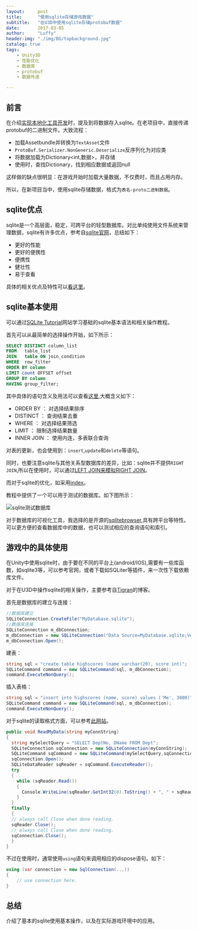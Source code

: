 ```yaml
---
layout:     post
title:      "使用sqlite存储游戏数据"
subtitle:   "在U3D中使用sqlite存储protobuf数据"
date:       2017-03-05
author:     "Luffy"
header-img: "./img/BG/topbackground.jpg"
catalog: true
tags:
    - Unity3D
    - 性能优化
    - 数据库
    - protobuf
    - 数据传递

---
```


## 前言
在介绍[实现本地化工具开发](https://luumoon.github.io/2017/03/05/Excel转表工具的开发及使用/)时，提及到将数据存入sqlite。在老项目中，直接传递protobuf的二进制文件。大致流程：

* 加载Assetbundle并转换为`TextAsset`文件
* `ProtoBuf.Serializer.NonGeneric.Deserialize`反序列化为对应类
* 将数据加载为Dictionary<int,数据>，并存储
* 使用时，查找Dictionary，找到相应数据或返回null

这样做的缺点很明显：在游戏开始时加载大量数据，不仅费时，而且占用内存。

所以，在新项目当中，使用sqlite存储数据，格式为`表名-proto二进制数据`。

## sqlite优点
sqlite是一个高层面，稳定，可跨平台的轻型数据库。对比单纯使用文件系统来管理数据，sqlite有许多优点，参考自[sqlite官网](https://www.sqlite.org/aff_short.html)，总结如下：

* 更好的性能
* 更好的便携性
* 便携性
* 健壮性
* 易于查看

具体的相关优点及特性可以[看这里](https://www.sqlite.org/appfileformat.html)。

## sqlite基本使用

可以通过[SQLite Tutorial](http://www.sqlitetutorial.net)网站学习基础的sqlite基本语法和相关操作教程。

首先可以从最简单的选择操作开始，如下所示：

```sql
SELECT DISTINCT column_list
FROM   table_list
JOIN   table ON join_condition
WHERE  row_filter
ORDER BY column
LIMIT count OFFSET offset
GROUP BY column
HAVING group_filter;
```

其中具体的语句含义及用法可以查看[这里](http://www.sqlitetutorial.net/sqlite-select/),大概含义如下：

* ORDER BY   ： 对选择结果排序
* DISTINCT   ： 查询结果去重
* WHERE      ： 对选择结果筛选
* LIMIT      ： 限制选择结果数量
* INNER JOIN ： 使用内连，多表联合查询

对表的更新，也会使用到：`insert`,`update`和`delete`等语句。

同时，也要注意sqlite与其他关系型数据库的差异，比如：sqlite并不提供`RIGHT JOIN`,所以在使用时，可以通过[LEFT JOIN来模拟RIGHT JOIN](http://www.sqlitetutorial.net/sqlite-full-outer-join/)。


而对于sqlite的优化，如采用[index](http://www.sqlitetutorial.net/sqlite-index/)。

教程中提供了一个可以用于测试的数据库。如下图所示：

![sqlite测试数据库](/img/sqlite/sql3.png)

对于数据库的可视化工具，我选择的是开源的[sqlitebrowser](https://github.com/sqlitebrowser/sqlitebrowser/),具有跨平台等特性。可以更方便的查看数据库中的数据，也可以测试相应的查询语句和索引。

## 游戏中的具体使用

在Unity中使用sqlite时，由于要在不同的平台上(android/IOS),需要有一些库函数，如sqlite3等，可以参考官网，或者下载如SQLiter等插件，来一次性下载依赖库文件。

对于在U3D中操作sqlite的相关操作，主要参考自[Tigran](https://github.com/sqlitebrowser/sqlitebrowser/)的博客。

首先是数据库的建立与连接：

```cs
//数据库建立
SQLiteConnection.CreateFile("MyDatabase.sqlite");
//数据库连接
SQLiteConnection m_dbConnection;
m_dbConnection = new SQLiteConnection("Data Source=MyDatabase.sqlite;Version=3;");
m_dbConnection.Open();
```

建表：

```cs
string sql = "create table highscores (name varchar(20), score int)";
SQLiteCommand command = new SQLiteCommand(sql, m_dbConnection);
command.ExecuteNonQuery();
```

插入表格：

```cs
string sql = "insert into highscores (name, score) values ('Me', 3000)";
SQLiteCommand command = new SQLiteCommand(sql, m_dbConnection);
command.ExecuteNonQuery();
```

对于sqlite的读取格式方面，可以参考[此网站](https://www.devart.com/dotconnect/sqlite/docs/Devart.Data.SQLite~Devart.Data.SQLite.SQLiteCommand.html)。

```cs
public void ReadMyData(string myConnString)
{
  string mySelectQuery = "SELECT DeptNo, DName FROM Dept";
  SQLiteConnection sqConnection = new SQLiteConnection(myConnString);
  SQLiteCommand sqCommand = new SQLiteCommand(mySelectQuery,sqConnection);
  sqConnection.Open();
  SQLiteDataReader sqReader = sqCommand.ExecuteReader();
  try
  {
    while (sqReader.Read())
    {
      Console.WriteLine(sqReader.GetInt32(0).ToString() + ", " + sqReader.GetString(1));
    }
  }
  finally
  {
  // always call Close when done reading.
  sqReader.Close();
  // always call Close when done reading.
  sqConnection.Close();
  }
}
```

不过在使用时，通常使用`using`语句来调用相应的dispose语句。如下：

```cs
using (var connection = new SqlConnection(...))
{
    // use connection here.
} 
```


## 总结

介绍了基本的sqlite使用基本操作，以及在实际游戏环境中的应用。